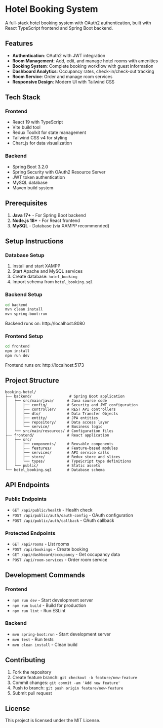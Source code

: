 # Hotel Booking System

A full-stack hotel booking system with OAuth2 authentication, built with React TypeScript frontend and Spring Boot backend.

## Features

- **Authentication**: OAuth2 with JWT integration
- **Room Management**: Add, edit, and manage hotel rooms with amenities
- **Booking System**: Complete booking workflow with guest information
- **Dashboard Analytics**: Occupancy rates, check-in/check-out tracking
- **Room Service**: Order and manage room services
- **Responsive Design**: Modern UI with Tailwind CSS

## Tech Stack

### Frontend
- React 19 with TypeScript
- Vite build tool
- Redux Toolkit for state management
- Tailwind CSS v4 for styling
- Chart.js for data visualization

### Backend
- Spring Boot 3.2.0
- Spring Security with OAuth2 Resource Server
- JWT token authentication
- MySQL database
- Maven build system

## Prerequisites

1. **Java 17+** - For Spring Boot backend
2. **Node.js 18+** - For React frontend
3. **MySQL** - Database (via XAMPP recommended)

## Setup Instructions

### Database Setup
1. Install and start XAMPP
2. Start Apache and MySQL services
3. Create database: `hotel_booking`
4. Import schema from `hotel_booking.sql`

### Backend Setup
```bash
cd backend
mvn clean install
mvn spring-boot:run
```
Backend runs on: http://localhost:8080

### Frontend Setup
```bash
cd frontend
npm install
npm run dev
```
Frontend runs on: http://localhost:5173

## Project Structure

```
booking-hotel/
├── backend/                 # Spring Boot application
│   ├── src/main/java/      # Java source code
│   │   ├── config/         # Security and JWT configuration
│   │   ├── controller/     # REST API controllers
│   │   ├── dto/            # Data Transfer Objects
│   │   ├── entity/         # JPA entities
│   │   ├── repository/     # Data access layer
│   │   └── service/        # Business logic
│   └── src/main/resources/ # Configuration files
├── frontend/               # React application
│   ├── src/
│   │   ├── components/     # Reusable components
│   │   ├── features/       # Feature-based modules
│   │   ├── services/       # API service calls
│   │   ├── store/          # Redux store and slices
│   │   └── types/          # TypeScript type definitions
│   └── public/             # Static assets
└── hotel_booking.sql       # Database schema
```

## API Endpoints

### Public Endpoints
- `GET /api/public/health` - Health check
- `POST /api/public/auth/oauth-config` - OAuth configuration
- `POST /api/public/auth/callback` - OAuth callback

### Protected Endpoints
- `GET /api/rooms` - List rooms
- `POST /api/bookings` - Create booking
- `GET /api/dashboard/occupancy` - Get occupancy data
- `POST /api/room-services` - Order room service

## Development Commands

### Frontend
- `npm run dev` - Start development server
- `npm run build` - Build for production
- `npm run lint` - Run ESLint

### Backend
- `mvn spring-boot:run` - Start development server
- `mvn test` - Run tests
- `mvn clean install` - Clean build

## Contributing

1. Fork the repository
2. Create feature branch: `git checkout -b feature/new-feature`
3. Commit changes: `git commit -am 'Add new feature'`
4. Push to branch: `git push origin feature/new-feature`
5. Submit pull request

## License

This project is licensed under the MIT License.
